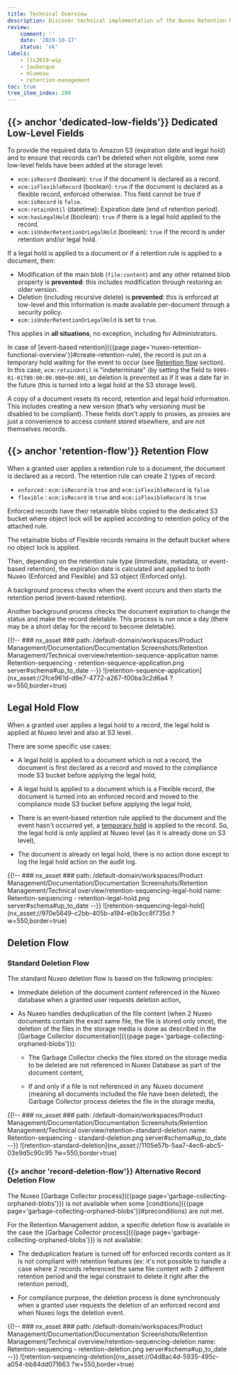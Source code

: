 ```yaml
---
title: Technical Overview
description: Discover technical implementation of the Nuxeo Retention Management addon.
review:
    comment: ''
    date: '2019-10-17'
    status: 'ok'
labels:
    - lts2019-wip
    - jaubenque
    - mlumeau
    - retention-management
toc: true
tree_item_index: 200
---
```


## {{> anchor 'dedicated-low-fields'}} Dedicated Low-Level Fields

To provide the required data to Amazon S3 (expiration date and legal hold) and to ensure that records can’t be deleted when not eligible, some new low-level fields have been added at the storage level:

- `ecm:isRecord` (boolean): `true` if the document is declared as a record.
- `ecm:isFlexibleRecord` (boolean): `true` if the document is declared as a flexible record, enforced otherwise. This field cannot be true if `ecm:isRecord` is `false`.
- `ecm:retainUntil` (datetime): Expiration date (end of retention period).
- `ecm:hasLegalHold` (boolean): `true` if there is a legal hold applied to the record.
- `ecm:isUnderRetentionOrLegalHold` (boolean): `true` if the record is under retention and/or legal hold.

If a legal hold is applied to a document or if a retention rule is applied to a document, then:

- Modification of the main blob (`file:content`) and any other retained blob property is **prevented**: this includes modification through restoring an older version.
- Deletion (including recursive delete) is **prevented**: this is enforced at low-level and this information is made available per-document through a security policy.
- `ecm:isUnderRetentionOrLegalHold` is set to `true`.

This applies in **all situations**, no exception, including for Administrators.

In case of [event-based retention]({{page page='nuxeo-retention-functional-overview'}}#create-retention-rule), the record is put on a temporary hold waiting for the event to occur (see [Retention flow](#retention-flow) section). In this case, `ecm:retainUntil` is "indeterminate" (by setting the field to `9999-01-01T00:00:00.000+00:00`), so deletion is prevented as if it was a date far in the future (this is turned into a legal hold at the S3 storage level).

A copy of a document resets its record, retention and legal hold information. This includes creating a new version (that’s why versioning must be disabled to be compliant).
These fields don't apply to proxies, as proxies are just a convenience to access content stored elsewhere, and are not themselves records.

## {{> anchor 'retention-flow'}} Retention Flow

When a granted user applies a retention rule to a document, the document is declared as a record. The retention rule can create 2 types of record:
 - `enforced` : `ecm:isRecord` is `true` and `ecm:isFlexibleRecord` is `false`
 - `flexible` : `ecm:isRecord` is `true` and `ecm:isFlexibleRecord` is `true`

Enforced records have their retainable blobs copied to the dedicated S3 bucket where object lock will be applied according to retention policy of the attached rule.

The retainable blobs of Flexible records remains in the default bucket where no object lock is applied.

Then, depending on the retention rule type (immediate, metadata, or event-based retention), the expiration date is calculated and applied to both Nuxeo (Enforced and Flexible) and S3 object (Enforced only).

A background process checks when the event occurs and then starts the retention period (event-based retention).

Another background process checks the document expiration to change the status and make the record deletable. This process is run once a day (there may be a short delay for the record to become deletable).

{{!--     ### nx_asset ###
    path: /default-domain/workspaces/Product Management/Documentation/Documentation Screenshots/Retention Management/Technical overview/retention-sequence-application
    name: Retention-sequencing - retention-sequence-application.png
    server#schema#up_to_date
--}}
![retention-sequence-application](nx_asset://2fce961d-d9e7-4772-a267-f00ba3c2d6a4 ?w=550,border=true)

## Legal Hold Flow

When a granted user applies a legal hold to a record, the legal hold is applied at Nuxeo level and also at S3 level.

There are some specific use cases:

- A legal hold is applied to a document which is not a record, the document is first declared as a record and moved to the compliance mode S3 bucket before applying the legal hold,

- A legal hold is applied to a document which is a Flexible record, the document is turned into an enforced record and moved to the compliance mode S3 bucket before applying the legal hold,

- There is an event-based retention rule applied to the document and the event hasn't occurred yet, a [temporary hold](#dedicated-low-fields) is applied to the record. So, the legal hold is only applied at Nuxeo level (as it is already done on S3 level),

- The document is already on legal hold, there is no action done except to log the legal hold action on the audit log.

{{!--     ### nx_asset ###
    path: /default-domain/workspaces/Product Management/Documentation/Documentation Screenshots/Retention Management/Technical overview/retention-sequencing-legal-hold
    name: Retention-sequencing - retention-legal-hold.png
    server#schema#up_to_date
--}}
![retention-sequencing-legal-hold](nx_asset://970e5649-c2bb-405b-a194-e0b3cc8f735d ?w=550,border=true)

## Deletion Flow

### Standard Deletion Flow

The standard Nuxeo deletion flow is based on the following principles:

- Immediate deletion of the document content referenced in the Nuxeo database when a granted user requests deletion action,

- As Nuxeo handles deduplication of the file content (when 2 Nuxeo documents contain the exact same file, the file is stored only once), the deletion of the files in the storage media is done as described in the [Garbage Collector documentation]({{page page='garbage-collecting-orphaned-blobs'}}):

  - The Garbage Collector checks the files stored on the storage media to be deleted are not referenced in Nuxeo Database as part of the document content,

  - If and only if a file is not referenced in any Nuxeo document (meaning all documents included the file have been deleted), the Garbage Collector process deletes the file in the storage media,

{{!--     ### nx_asset ###
    path: /default-domain/workspaces/Product Management/Documentation/Documentation Screenshots/Retention Management/Technical overview/retention-standard-deletion
    name: Retention-sequencing - standard-deletion.png
      server#schema#up_to_date
--}}
![retention-standard-deletion](nx_asset://1105e57b-5aa7-4ec6-abc5-03e9d5c90c95 ?w=550,border=true)

### {{> anchor 'record-deletion-flow'}} Alternative Record Deletion Flow

The Nuxeo [Garbage Collector process]({{page page='garbage-collecting-orphaned-blobs'}}) is not available when some [conditions]({{page page='garbage-collecting-orphaned-blobs'}}#preconditions) are not met.

For the Retention Management addon, a specific deletion flow is available in the case the [Garbage Collector process]({{page page='garbage-collecting-orphaned-blobs'}}) is not available:

- The deduplication feature is turned off for enforced records content as it is not compliant with retention features (ex: it's not possible to handle a case where 2 records referenced the same file content with 2 different retention period and the legal constraint to delete it right after the retention period),

- For compliance purpose, the deletion process is done synchronously when a granted user requests the deletion of an enforced record and when Nuxeo logs the deletion event.

{{!--     ### nx_asset ###
    path: /default-domain/workspaces/Product Management/Documentation/Documentation Screenshots/Retention Management/Technical overview/retention-sequencing-deletion
    name: Retention-sequencing - retention-deletion.png
    server#schema#up_to_date
--}}
![retention-sequencing-deletion](nx_asset://04d8ac4d-5935-495c-a054-bb84dd071663 ?w=550,border=true)
